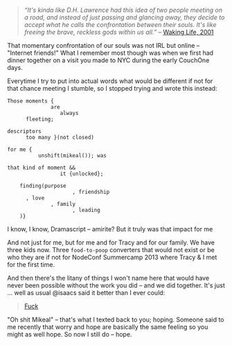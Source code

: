 > _“It's kinda like D.H. Lawrence had this idea of two people meeting on a road, and instead of just passing and glancing away, they decide to accept what he calls the confrontation between their souls. It's like freeing the brave, reckless gods within us all.”_
> – [Waking Life, 2001](https://vtpanther.typepad.com/blog/2013/08/they-decide-to-accept-what-he-calls-the-confrontation-between-their-souls.html)

That momentary confrontation of our souls was not IRL but online – "Internet friends!" What I remember most though was when we first had dinner together on a visit you made to NYC during the early CouchOne days.

Everytime I try to put into actual words what would be different if not for that chance meeting I stumble, so I stopped trying and wrote this instead:

```
Those moments {
              are
                 always
      fleeting; 

descriptors 
      too many }(not closed)

for me {
          unshift(mikeal()); was 

that kind of moment && 
                 it {unlocked};

    finding(purpose
                     , friendship
      , love
              , family
                     , leading
    )}
``` 

I know, I know, Dramascript – amirite? But it truly was that impact for me 

And not just for me, but for me and for Tracy and for our family. We have three kids now. Three `food-to-poop` converters that would not exist or be who they are if not for NodeConf Summercamp 2013 where Tracy & I met for the first time.

And then there's the litany of things I won't name here that would have never been possible without the work you did – and we did together. It's just ... well as usual @isaacs said it better than I ever could:

> [Fuck](./2024-11-24-just-everything-for-the-last-15-years.md)

"Oh shit Mikeal" – that's what I texted back to you; hoping. Someone said to me recently that worry and hope are basically the same feeling so you might as well hope. So now I still do – hope.





